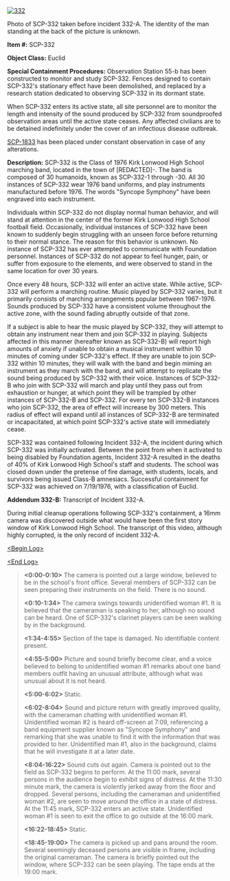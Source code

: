 [![332](http://scp-wiki.wdfiles.com/local--resized-images/scp-332/332/medium.jpg)](http://scp-wiki.wdfiles.com/local--files/scp-332/332)

Photo of SCP-332 taken before incident 332-A. The identity of the man standing at the back of the picture is unknown.

**Item #:** SCP-332

**Object Class:** Euclid

**Special Containment Procedures:** Observation Station 55-b has been constructed to monitor and study SCP-332. Fences designed to contain SCP-332's stationary effect have been demolished, and replaced by a research station dedicated to observing SCP-332 in its dormant state.

When SCP-332 enters its active state, all site personnel are to monitor the length and intensity of the sound produced by SCP-332 from soundproofed observation areas until the active state ceases. Any affected civilians are to be detained indefinitely under the cover of an infectious disease outbreak.

[SCP-1833](/scp-1833) has been placed under constant observation in case of any alterations.

**Description:** SCP-332 is the Class of 1976 Kirk Lonwood High School marching band, located in the town of \[REDACTED\]-. The band is composed of 30 humanoids, known as SCP-332-1 through -30. All 30 instances of SCP-332 wear 1976 band uniforms, and play instruments manufactured before 1976. The words "Syncope Symphony" have been engraved into each instrument.

Individuals within SCP-332 do not display normal human behavior, and will stand at attention in the center of the former Kirk Lonwood High School football field. Occasionally, individual instances of SCP-332 have been known to suddenly begin struggling with an unseen force before returning to their normal stance. The reason for this behavior is unknown. No instance of SCP-332 has ever attempted to communicate with Foundation personnel. Instances of SCP-332 do not appear to feel hunger, pain, or suffer from exposure to the elements, and were observed to stand in the same location for over 30 years.

Once every 48 hours, SCP-332 will enter an active state. While active, SCP-332 will perform a marching routine. Music played by SCP-332 varies, but it primarily consists of marching arrangements popular between 1967-1976. Sounds produced by SCP-332 have a consistent volume throughout the active zone, with the sound fading abruptly outside of that zone.

If a subject is able to hear the music played by SCP-332, they will attempt to obtain any instrument near them and join SCP-332 in playing. Subjects affected in this manner (hereafter known as SCP-332-B) will report high amounts of anxiety if unable to obtain a musical instrument within 10 minutes of coming under SCP-332's effect. If they are unable to join SCP-332 within 10 minutes, they will walk with the band and begin miming an instrument as they march with the band, and will attempt to replicate the sound being produced by SCP-332 with their voice. Instances of SCP-332-B who join with SCP-332 will march and play until they pass out from exhaustion or hunger, at which point they will be trampled by other instances of SCP-332-B and SCP-332. For every ten SCP-332-B instances who join SCP-332, the area of effect will increase by 300 meters. This radius of effect will expand until all instances of SCP-332-B are terminated or incapacitated, at which point SCP-332's active state will immediately cease.

SCP-332 was contained following Incident 332-A, the incident during which SCP-332 was initially activated. Between the point from when it activated to being disabled by Foundation agents, Incident 332-A resulted in the deaths of 40% of Kirk Lonwood High School's staff and students. The school was closed down under the pretense of fire damage, with students, locals, and survivors being issued Class-B amnesiacs. Successful containment for SCP-332 was achieved on 7/19/1976, with a classification of Euclid.

**Addendum 332-B:** Transcript of Incident 332-A.

During initial cleanup operations following SCP-332's containment, a 16mm camera was discovered outside what would have been the first story window of Kirk Lonwood High School. The transcript of this video, although highly corrupted, is the only record of incident 332-A.

[<Begin Log>](javascript:;)

[<End Log>](javascript:;)

> **<0:00-0:10>** The camera is pointed out a large window, believed to be in the school's front office. Several members of SCP-332 can be seen preparing their instruments on the field. There is no sound.
> 
> **<0:10-1:34>** The camera swings towards unidentified woman #1. It is believed that the cameraman is speaking to her, although no sound can be heard. One of SCP-332's clarinet players can be seen walking by in the background.
> 
> **<1:34-4:55>** Section of the tape is damaged. No identifiable content present.
> 
> **<4:55-5:00>** Picture and sound briefly become clear, and a voice believed to belong to unidentified woman #1 remarks about one band members outfit having an unusual attribute, although what was unusual about it is not heard.
> 
> **<5:00-6:02>** Static.
> 
> **<6:02-8:04>** Sound and picture return with greatly improved quality, with the cameraman chatting with unidentified woman #1. Unidentified woman #2 is heard off-screen at 7:09, referencing a band equipment supplier known as "Syncope Symphony" and remarking that she was unable to find it with the information that was provided to her. Unidentified man #1, also in the background, claims that he will investigate it at a later date.
> 
> **<8:04-16:22>** Sound cuts out again. Camera is pointed out to the field as SCP-332 begins to perform. At the 11:00 mark, several persons in the audience begin to exhibit signs of distress. At the 11:30 minute mark, the camera is violently jerked away from the floor and dropped. Several persons, including the cameraman and unidentified woman #2, are seen to move around the office in a state of distress. At the 11:45 mark, SCP-332 enters an active state. Unidentified woman #1 is seen to exit the office to go outside at the 16:00 mark.
> 
> **<16:22-18:45>** Static.
> 
> **<18:45-19:00>** The camera is picked up and pans around the room. Several seemingly deceased persons are visible in frame, including the original cameraman. The camera is briefly pointed out the window, where SCP-332 can be seen playing. The tape ends at the 19:00 mark.